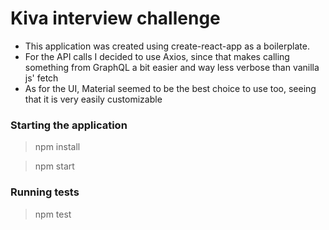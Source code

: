 # Kiva interview challenge

- This application was created using create-react-app as a boilerplate.
- For the API calls I decided to use Axios, since that makes calling something from GraphQL a bit easier and way less verbose than vanilla js' fetch
- As for the UI, Material seemed to be the best choice to use too, seeing that it is very easily customizable

### Starting the application

> npm install

> npm start

### Running tests

> npm test
